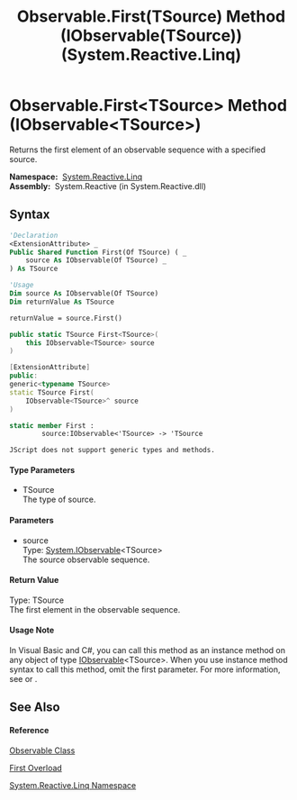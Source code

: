 ﻿---
title: Observable.First(TSource) Method (IObservable(TSource)) (System.Reactive.Linq)
TOCTitle: First(TSource) Method (IObservable(TSource))
ms:assetid: M:System.Reactive.Linq.Observable.First``1(System.IObservable{``0})
ms:mtpsurl: https://msdn.microsoft.com/en-us/library/Hh229177(v=VS.103)
ms:contentKeyID: 36068593
ms.date: 06/28/2011
mtps_version: v=VS.103
dev_langs:
- vb
- csharp
- c++
- fsharp
- jscript
---

# Observable.First\<TSource\> Method (IObservable\<TSource\>)

Returns the first element of an observable sequence with a specified source.

**Namespace:**  [System.Reactive.Linq](hh211929\(v=vs.103\).md)  
**Assembly:**  System.Reactive (in System.Reactive.dll)

## Syntax

``` vb
'Declaration
<ExtensionAttribute> _
Public Shared Function First(Of TSource) ( _
    source As IObservable(Of TSource) _
) As TSource
```

``` vb
'Usage
Dim source As IObservable(Of TSource)
Dim returnValue As TSource

returnValue = source.First()
```

``` csharp
public static TSource First<TSource>(
    this IObservable<TSource> source
)
```

``` c++
[ExtensionAttribute]
public:
generic<typename TSource>
static TSource First(
    IObservable<TSource>^ source
)
```

``` fsharp
static member First : 
        source:IObservable<'TSource> -> 'TSource 
```

``` jscript
JScript does not support generic types and methods.
```

#### Type Parameters

  - TSource  
    The type of source.

#### Parameters

  - source  
    Type: [System.IObservable](https://msdn.microsoft.com/en-us/library/Dd990377)\<TSource\>  
    The source observable sequence.  

#### Return Value

Type: TSource  
The first element in the observable sequence.  

#### Usage Note

In Visual Basic and C\#, you can call this method as an instance method on any object of type [IObservable](https://msdn.microsoft.com/en-us/library/Dd990377)\<TSource\>. When you use instance method syntax to call this method, omit the first parameter. For more information, see [](https://msdn.microsoft.com/en-us/library/Bb384936) or [](https://msdn.microsoft.com/en-us/library/Bb383977).

## See Also

#### Reference

[Observable Class](hh244252\(v=vs.103\).md)

[First Overload](hh229420\(v=vs.103\).md)

[System.Reactive.Linq Namespace](hh211929\(v=vs.103\).md)

